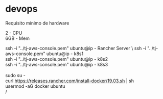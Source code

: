 # devops
Requisito mínimo  de hardware

2   -  CPU  \
6GB -  Mem  

ssh -i "../tj-aws-console.pem" ubuntu@ip   - Rancher Server      \ 
ssh -i "../tj-aws-console.pem" ubuntu@ip   - k8s1                \
ssh -i "../tj-aws-console.pem" ubuntu@ip   - k8s2                \
ssh -i "../tj-aws-console.pem" ubuntu@ip   - k8s3                \
                                                                 \
sudo su -                                                        \
curl https://releases.rancher.com/install-docker/19.03.sh | sh   \
usermod -aG docker ubuntu                                        
/

